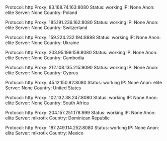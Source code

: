 Protocol: http
Proxy: 83.168.74.163:8080
Status: working
IP: None
Anon: elite
Server: None
Country: Poland

Protocol: http
Proxy: 185.191.236.162:8080
Status: working
IP: None
Anon: elite
Server: None
Country: Switzerland

Protocol: http
Proxy: 159.224.232.194:8888
Status: working
IP: None
Anon: elite
Server: None
Country: Ukraine

Protocol: http
Proxy: 203.95.199.159:8080
Status: working
IP: None
Anon: elite
Server: None
Country: Cambodia

Protocol: http
Proxy: 212.108.135.215:9090
Status: working
IP: None
Anon: elite
Server: None
Country: Cyprus

Protocol: http
Proxy: 45.12.150.82:8080
Status: working
IP: None
Anon: elite
Server: None
Country: United States

Protocol: http
Proxy: 102.132.38.247:8080
Status: working
IP: None
Anon: elite
Server: None
Country: South Africa

Protocol: http
Proxy: 204.157.251.178:999
Status: working
IP: None
Anon: elite
Server: mikrotik
Country: Dominican Republic

Protocol: http
Proxy: 187.249.114.252:8080
Status: working
IP: None
Anon: elite
Server: mikrotik
Country: Mexico

